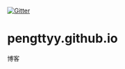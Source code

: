 [![Gitter](https://badges.gitter.im/Join%20Chat.svg)](https://gitter.im/pengttyy-github-io/Lobby?utm_source=share-link&utm_medium=link&utm_campaign=share-link)
# pengttyy.github.io
博客
